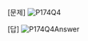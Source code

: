 [문제]
![P174Q4](https://github.com/moonjulee4327/TIL_2023-2024/assets/106901006/93ca9ead-6982-4c70-9cf6-5f9e57a2c036, "문제")

[답]
![P174Q4Answer](https://github.com/moonjulee4327/TIL_2023-2024/assets/106901006/dd837f44-b8cf-4418-8218-f044f04036c5, "답")
